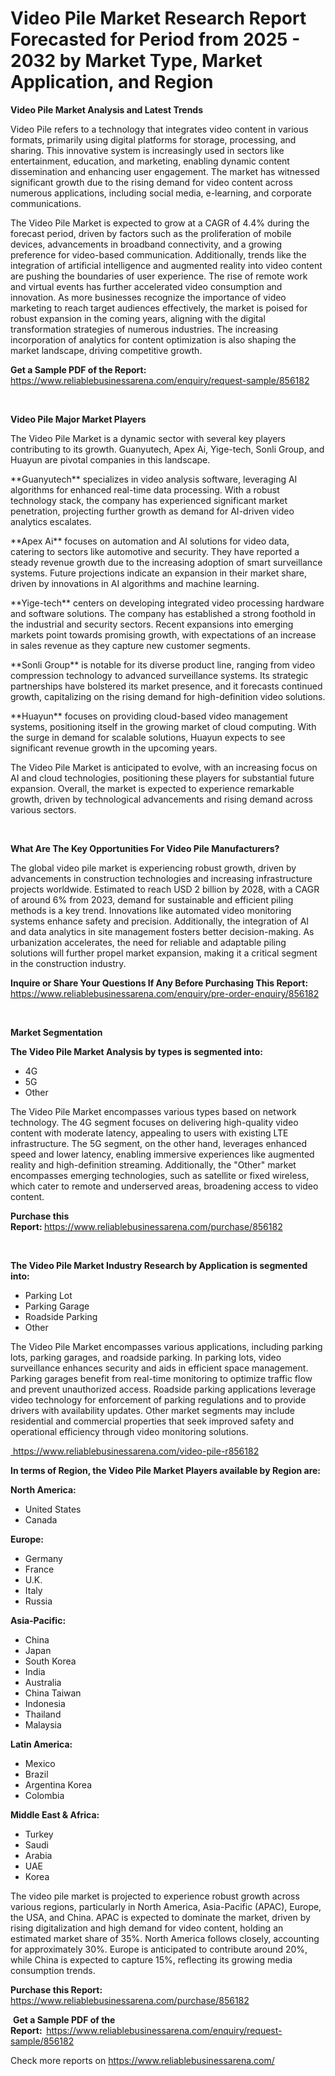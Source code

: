<p><h1>Video Pile Market Research Report Forecasted for Period from 2025 -  2032 by Market Type, Market Application, and Region</h1></p><p><strong>Video Pile Market Analysis and Latest Trends</strong></p>
<p><p>Video Pile refers to a technology that integrates video content in various formats, primarily using digital platforms for storage, processing, and sharing. This innovative system is increasingly used in sectors like entertainment, education, and marketing, enabling dynamic content dissemination and enhancing user engagement. The market has witnessed significant growth due to the rising demand for video content across numerous applications, including social media, e-learning, and corporate communications.</p><p>The Video Pile Market is expected to grow at a CAGR of 4.4% during the forecast period, driven by factors such as the proliferation of mobile devices, advancements in broadband connectivity, and a growing preference for video-based communication. Additionally, trends like the integration of artificial intelligence and augmented reality into video content are pushing the boundaries of user experience. The rise of remote work and virtual events has further accelerated video consumption and innovation. As more businesses recognize the importance of video marketing to reach target audiences effectively, the market is poised for robust expansion in the coming years, aligning with the digital transformation strategies of numerous industries. The increasing incorporation of analytics for content optimization is also shaping the market landscape, driving competitive growth.</p></p>
<p><strong>Get a Sample PDF of the Report:&nbsp;</strong> <a href="https://www.reliablebusinessarena.com/enquiry/request-sample/856182?utm_campaign=3138&utm_medium=2&utm_source=Github&utm_content=ia&utm_term=30032025&utm_id=video-pile">https://www.reliablebusinessarena.com/enquiry/request-sample/856182</a></p>
<p>&nbsp;</p>
<p><strong>Video Pile Major Market Players</strong></p>
<p><p>The Video Pile Market is a dynamic sector with several key players contributing to its growth. Guanyutech, Apex Ai, Yige-tech, Sonli Group, and Huayun are pivotal companies in this landscape.</p><p>**Guanyutech** specializes in video analysis software, leveraging AI algorithms for enhanced real-time data processing. With a robust technology stack, the company has experienced significant market penetration, projecting further growth as demand for AI-driven video analytics escalates. </p><p>**Apex Ai** focuses on automation and AI solutions for video data, catering to sectors like automotive and security. They have reported a steady revenue growth due to the increasing adoption of smart surveillance systems. Future projections indicate an expansion in their market share, driven by innovations in AI algorithms and machine learning.</p><p>**Yige-tech** centers on developing integrated video processing hardware and software solutions. The company has established a strong foothold in the industrial and security sectors. Recent expansions into emerging markets point towards promising growth, with expectations of an increase in sales revenue as they capture new customer segments.</p><p>**Sonli Group** is notable for its diverse product line, ranging from video compression technology to advanced surveillance systems. Its strategic partnerships have bolstered its market presence, and it forecasts continued growth, capitalizing on the rising demand for high-definition video solutions.</p><p>**Huayun** focuses on providing cloud-based video management systems, positioning itself in the growing market of cloud computing. With the surge in demand for scalable solutions, Huayun expects to see significant revenue growth in the upcoming years.</p><p>The Video Pile Market is anticipated to evolve, with an increasing focus on AI and cloud technologies, positioning these players for substantial future expansion. Overall, the market is expected to experience remarkable growth, driven by technological advancements and rising demand across various sectors.</p></p>
<p>&nbsp;</p>
<p><strong>What Are The Key Opportunities For Video Pile Manufacturers?</strong></p>
<p><p>The global video pile market is experiencing robust growth, driven by advancements in construction technologies and increasing infrastructure projects worldwide. Estimated to reach USD 2 billion by 2028, with a CAGR of around 6% from 2023, demand for sustainable and efficient piling methods is a key trend. Innovations like automated video monitoring systems enhance safety and precision. Additionally, the integration of AI and data analytics in site management fosters better decision-making. As urbanization accelerates, the need for reliable and adaptable piling solutions will further propel market expansion, making it a critical segment in the construction industry.</p></p>
<p><strong>Inquire or Share Your Questions If Any Before Purchasing This Report:</strong> <a href="https://www.reliablebusinessarena.com/enquiry/pre-order-enquiry/856182?utm_campaign=3138&utm_medium=2&utm_source=Github&utm_content=ia&utm_term=30032025&utm_id=video-pile">https://www.reliablebusinessarena.com/enquiry/pre-order-enquiry/856182</a></p>
<p>&nbsp;</p>
<p><strong>Market Segmentation</strong></p>
<p><strong>The Video Pile Market Analysis by types is segmented into:</strong></p>
<p><ul><li>4G</li><li>5G</li><li>Other</li></ul></p>
<p><p>The Video Pile Market encompasses various types based on network technology. The 4G segment focuses on delivering high-quality video content with moderate latency, appealing to users with existing LTE infrastructure. The 5G segment, on the other hand, leverages enhanced speed and lower latency, enabling immersive experiences like augmented reality and high-definition streaming. Additionally, the "Other" market encompasses emerging technologies, such as satellite or fixed wireless, which cater to remote and underserved areas, broadening access to video content.</p></p>
<p><strong>Purchase this Report:&nbsp;</strong><a href="https://www.reliablebusinessarena.com/purchase/856182?utm_campaign=3138&utm_medium=2&utm_source=Github&utm_content=ia&utm_term=30032025&utm_id=video-pile">https://www.reliablebusinessarena.com/purchase/856182</a></p>
<p>&nbsp;</p>
<p><strong>The Video Pile Market Industry Research by Application is segmented into:</strong></p>
<p><ul><li>Parking Lot</li><li>Parking Garage</li><li>Roadside Parking</li><li>Other</li></ul></p>
<p><p>The Video Pile Market encompasses various applications, including parking lots, parking garages, and roadside parking. In parking lots, video surveillance enhances security and aids in efficient space management. Parking garages benefit from real-time monitoring to optimize traffic flow and prevent unauthorized access. Roadside parking applications leverage video technology for enforcement of parking regulations and to provide drivers with availability updates. Other market segments may include residential and commercial properties that seek improved safety and operational efficiency through video monitoring solutions.</p></p>
<p><a href="https://www.reliablebusinessarena.com/video-pile-r856182?utm_campaign=3138&utm_medium=2&utm_source=Github&utm_content=ia&utm_term=30032025&utm_id=video-pile">&nbsp;https://www.reliablebusinessarena.com/video-pile-r856182</a></p>
<p><strong>In terms of Region, the Video Pile Market Players available by Region are:</strong></p>
<p>
    <p> <strong> North America: </strong>
        <ul>
            <li>United States</li>
            <li>Canada</li>
        </ul>
        </p> 
    <p> <strong> Europe: </strong>
        <ul>
            <li>Germany</li>
            <li>France</li>
            <li>U.K.</li>
            <li>Italy</li>
            <li>Russia</li>
        </ul>
        </p> 
    <p> <strong> Asia-Pacific: </strong>
        <ul>
            <li>China</li>
            <li>Japan</li>
            <li>South Korea</li>
            <li>India</li>
            <li>Australia</li>
            <li>China Taiwan</li>
            <li>Indonesia</li>
            <li>Thailand</li>
            <li>Malaysia</li>
        </ul>
        </p> 
    <p> <strong> Latin America: </strong>
        <ul>
            <li>Mexico</li>
            <li>Brazil</li>
            <li>Argentina Korea</li>
            <li>Colombia</li>
        </ul>
        </p> 
    <p> <strong> Middle East & Africa: </strong>
        <ul>
            <li>Turkey</li>
            <li>Saudi</li>
            <li>Arabia</li>
            <li>UAE</li>
            <li>Korea</li>
        </ul>
    </p>
    </p>
<p><p>The video pile market is projected to experience robust growth across various regions, particularly in North America, Asia-Pacific (APAC), Europe, the USA, and China. APAC is expected to dominate the market, driven by rising digitalization and high demand for video content, holding an estimated market share of 35%. North America follows closely, accounting for approximately 30%. Europe is anticipated to contribute around 20%, while China is expected to capture 15%, reflecting its growing media consumption trends.</p></p>
<p><strong>Purchase this Report: </strong><a href="https://www.reliablebusinessarena.com/purchase/856182?utm_campaign=3138&utm_medium=2&utm_source=Github&utm_content=ia&utm_term=30032025&utm_id=video-pile">https://www.reliablebusinessarena.com/purchase/856182</a></p>
<p>&nbsp;<strong>Get a Sample PDF of the Report:&nbsp;&nbsp;</strong><a href="https://www.reliablebusinessarena.com/enquiry/request-sample/856182?utm_campaign=3138&utm_medium=2&utm_source=Github&utm_content=ia&utm_term=30032025&utm_id=video-pile">https://www.reliablebusinessarena.com/enquiry/request-sample/856182</a></p>
<p><strong></strong></p>
<p>Check more reports on <a href="https://www.reliablebusinessarena.com/?utm_campaign=3138&utm_medium=2&utm_source=Github&utm_content=ia&utm_term=30032025&utm_id=video-pile">https://www.reliablebusinessarena.com/</a></p>